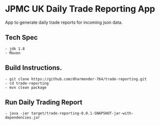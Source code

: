 # JPMC UK Daily Trade Reporting App

App to generate daily trade reports for incoming json data.

## Tech Spec

    - jdk 1.8
    - Maven

## Build Instructions.

    - git clone https://github.com/dharmender-764/trade-reporting.git
    - cd trade-reporting
    - mvn clean package

## Run Daily Trading Report

    - java -jar target/trade-reporting-0.0.1-SNAPSHOT-jar-with-dependencies.jar

